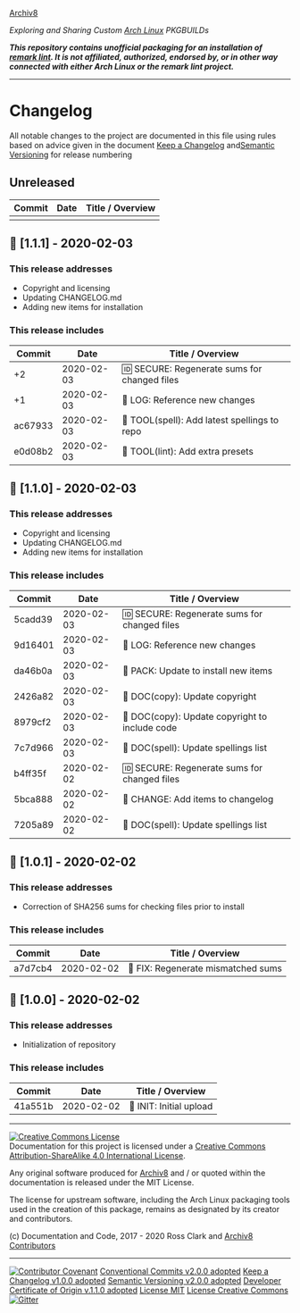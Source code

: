 [Archiv8](https://archiv8.github.io/)

_Exploring and Sharing Custom [Arch Linux](https://www.archlinux.org/) PKGBUILDs_

**_This repository contains unofficial packaging for an installation of [remark lint](https://github.com/remarkjs/remark-lint).  It is not affiliated, authorized, endorsed by, or in other way connected with either Arch Linux or the remark lint project._**

---

# Changelog

All notable changes to the project are documented in this file using rules based on advice given in the document [Keep a Changelog](https://keepachangelog.com/en/1.0.0/) and[Semantic Versioning](https://semver.org/spec/v2.0.0.html) for release numbering

## Unreleased

| Commit  | Date       | Title / Overview                                      |
| ------- | ---------- | ----------------------------------------------------- |
|         |            |                                                       |

## :school: [1.1.1] - 2020-02-03

### This release addresses

- Copyright and licensing
- Updating CHANGELOG.md
- Adding new items for installation

### This release includes

| Commit  | Date       | Title / Overview                                      |
| ------- | ---------- | ----------------------------------------------------- |
|      +2 | 2020-02-03 | :id: SECURE: Regenerate sums for changed files        |
|      +1 | 2020-02-03 | :date: LOG: Reference new changes                     |
| ac67933 | 2020-02-03 | :school: TOOL(spell): Add latest spellings to repo    |
| e0d08b2 | 2020-02-03 | :wrench: TOOL(lint): Add extra presets                |

## :cop: [1.1.0] - 2020-02-03

### This release addresses

- Copyright and licensing
- Updating CHANGELOG.md
- Adding new items for installation

### This release includes

| Commit  | Date       | Title / Overview                                      |
| ------- | ---------- | ----------------------------------------------------- |
| 5cadd39 | 2020-02-03 | :id: SECURE: Regenerate sums for changed files        |
| 9d16401 | 2020-02-03 | :date: LOG: Reference new changes                     |
| da46b0a | 2020-02-03 | :gift: PACK: Update to install new items              |
| 2426a82 | 2020-02-03 | :cop: DOC(copy): Update copyright                     |
| 8979cf2 | 2020-02-03 | :cop: DOC(copy): Update copyright to include code     |
| 7c7d966 | 2020-02-03 | :pencil: DOC(spell): Update spellings list            |
| b4ff35f | 2020-02-02 | :id: SECURE: Regenerate sums for changed files        |
| 5bca888 | 2020-02-02 | :date: CHANGE: Add items to changelog                 |
| 7205a89 | 2020-02-02 | :pencil: DOC(spell): Update spellings list            |

## :wrench: [1.0.1] - 2020-02-02

### This release addresses

- Correction of SHA256 sums for checking files prior to install

### This release includes

| Commit  | Date       | Title / Overview                                      |
| ------- | ---------- | ----------------------------------------------------- |
| a7d7cb4 | 2020-02-02 | :wrench: FIX: Regenerate mismatched sums              |

## :tada: [1.0.0] - 2020-02-02

### This release addresses

- Initialization of repository

### This release includes

| Commit  | Date       | Title / Overview                                      |
| ------- | ---------- | ----------------------------------------------------- |
| 41a551b | 2020-02-02 | :tada: INIT: Initial upload                           |

---

<a rel="license" href="http://creativecommons.org/licenses/by-sa/4.0/"><img alt="Creative Commons License" style="border-width:0" src="https://i.creativecommons.org/l/by-sa/4.0/88x31.png" /></a><br />Documentation for this project is licensed under a <a rel="license" href="http://creativecommons.org/licenses/by-sa/4.0/">Creative Commons Attribution-ShareAlike 4.0 International License</a>.

Any original software produced for [Archiv8](https://archiv8.github.io/) and / or quoted within the documentation is released under the MIT License.

The license for upstream software, including the Arch Linux packaging tools used in the creation of this package, remains as designated by its creator and contributors.

(c) Documentation and Code, 2017 - 2020 Ross Clark and [Archiv8 Contributors](https://github.com/Archiv8/nodejs-remark-lint/people)

---

[![Contributor Covenant](https://img.shields.io/badge/Contributor%20Covenant-v2.0.0%20adopted-ff69b4.svg)](CODE-OF-CONDUCT.md)
[Conventional Commits v2.0.0 adopted](https://www.conventionalcommits.org)
[Keep a Changelog v1.0.0 adopted](https://keepachangelog.com)
[Semantic Versioning v2.0.0 adopted](https://semver.org)
[Developer Certificate of Origin v.1.1.0 adopted](https://developercertificate.org)
[License MIT](https://opensource.org/licenses/MIT)
[License Creative Commons](https://creativecommons.org)
[![Gitter](https://badges.gitter.im/Archiv8/community.svg)](https://gitter.im/Archiv8/community?utm_source=badge&utm_medium=badge&utm_campaign=pr-badge)
